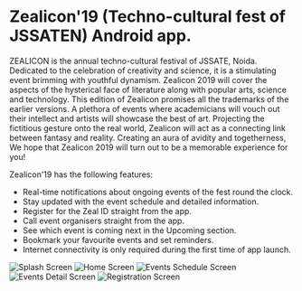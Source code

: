 # Zealicon'19 (Techno-cultural fest of JSSATEN) Android app.

ZEALICON is the annual techno-cultural festival of JSSATE, Noida. Dedicated to the celebration of creativity and science, it is a stimulating event brimming with youthful dynamism. Zealicon 2019 will cover the aspects of the hysterical face of literature along with popular arts, science and technology. This edition of Zealicon promises all the trademarks of the earlier versions. A plethora of events where academicians will vouch out their intellect and artists will showcase the best of art. Projecting the fictitious gesture onto the real world, Zealicon will act as a connecting link between fantasy and reality. Creating an aura of avidity and togetherness, We hope that Zealicon 2019 will turn out to be a memorable experience for you!

Zealicon'19 has the following features:

- Real-time notifications about ongoing events of the fest round the clock.
- Stay updated with the event schedule and detailed information.
- Register for the Zeal ID straight from the app.
- Call event organisers straight from the app.
- See which event is coming next in the Upcoming section.
- Bookmark your favourite events and set reminders.
- Internet connectivity is only required during the first time of app launch.

![Splash Screen](https://github.com/Divyansh42/Zealicon19/blob/master/screenshots/zealapp1.jpeg)
![Home Screen](https://github.com/Divyansh42/Zealicon19/blob/master/screenshots/zealapp2.jpeg)
![Events Schedule Screen](https://github.com/Divyansh42/Zealicon19/blob/master/screenshots/zealapp3.jpeg)
![Events Detail Screen](https://github.com/Divyansh42/Zealicon19/blob/master/screenshots/zealapp4.jpeg)
![Registration Screen](https://github.com/Divyansh42/Zealicon19/blob/master/screenshots/zealapp5.jpeg)

